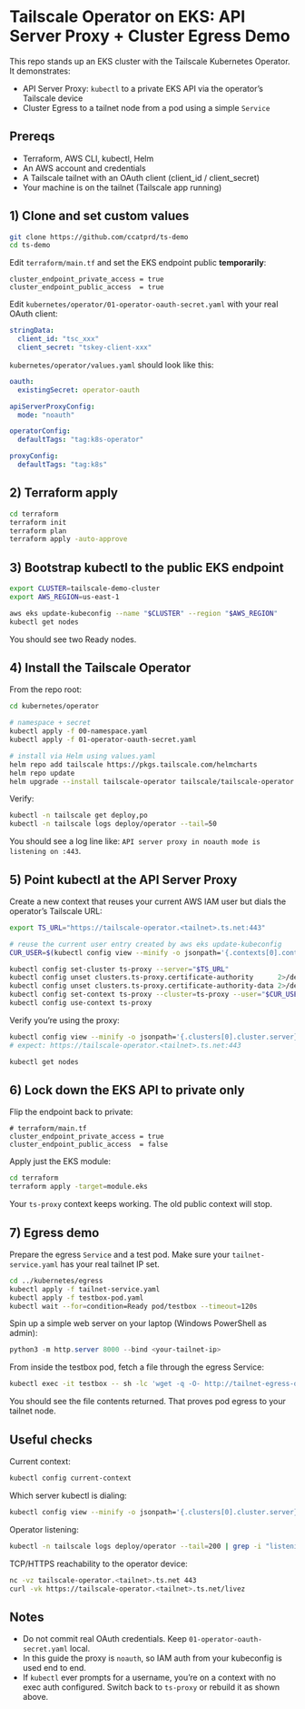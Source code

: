 # Tailscale Operator on EKS: API Server Proxy + Cluster Egress Demo

This repo stands up an EKS cluster with the Tailscale Kubernetes Operator. It demonstrates:

- API Server Proxy: `kubectl` to a private EKS API via the operator’s Tailscale device  
- Cluster Egress to a tailnet node from a pod using a simple `Service`

## Prereqs

- Terraform, AWS CLI, kubectl, Helm
- An AWS account and credentials
- A Tailscale tailnet with an OAuth client (client_id / client_secret)
- Your machine is on the tailnet (Tailscale app running)

## 1) Clone and set custom values

```bash
git clone https://github.com/ccatprd/ts-demo
cd ts-demo
```

Edit `terraform/main.tf` and set the EKS endpoint public **temporarily**:

```hcl
cluster_endpoint_private_access = true
cluster_endpoint_public_access  = true
```

Edit `kubernetes/operator/01-operator-oauth-secret.yaml` with your real OAuth client:

```yaml
stringData:
  client_id: "tsc_xxx"
  client_secret: "tskey-client-xxx"
```

`kubernetes/operator/values.yaml` should look like this:

```yaml
oauth:
  existingSecret: operator-oauth

apiServerProxyConfig:
  mode: "noauth"

operatorConfig:
  defaultTags: "tag:k8s-operator"

proxyConfig:
  defaultTags: "tag:k8s"
```

## 2) Terraform apply

```bash
cd terraform
terraform init
terraform plan
terraform apply -auto-approve
```

## 3) Bootstrap kubectl to the public EKS endpoint

```bash
export CLUSTER=tailscale-demo-cluster
export AWS_REGION=us-east-1

aws eks update-kubeconfig --name "$CLUSTER" --region "$AWS_REGION"
kubectl get nodes
```

You should see two Ready nodes.

## 4) Install the Tailscale Operator

From the repo root:

```bash
cd kubernetes/operator

# namespace + secret
kubectl apply -f 00-namespace.yaml
kubectl apply -f 01-operator-oauth-secret.yaml

# install via Helm using values.yaml
helm repo add tailscale https://pkgs.tailscale.com/helmcharts
helm repo update
helm upgrade --install tailscale-operator tailscale/tailscale-operator   -n tailscale   --values values.yaml   --wait
```

Verify:

```bash
kubectl -n tailscale get deploy,po
kubectl -n tailscale logs deploy/operator --tail=50
```

You should see a log line like: `API server proxy in noauth mode is listening on :443`.

## 5) Point kubectl at the API Server Proxy

Create a new context that reuses your current AWS IAM user but dials the operator’s Tailscale URL:

```bash
export TS_URL="https://tailscale-operator.<tailnet>.ts.net:443"

# reuse the current user entry created by aws eks update-kubeconfig
CUR_USER=$(kubectl config view --minify -o jsonpath='{.contexts[0].context.user}')

kubectl config set-cluster ts-proxy --server="$TS_URL"
kubectl config unset clusters.ts-proxy.certificate-authority      2>/dev/null || true
kubectl config unset clusters.ts-proxy.certificate-authority-data 2>/dev/null || true
kubectl config set-context ts-proxy --cluster=ts-proxy --user="$CUR_USER"
kubectl config use-context ts-proxy
```

Verify you’re using the proxy:

```bash
kubectl config view --minify -o jsonpath='{.clusters[0].cluster.server}{"\n"}'
# expect: https://tailscale-operator.<tailnet>.ts.net:443

kubectl get nodes
```

## 6) Lock down the EKS API to private only

Flip the endpoint back to private:

```hcl
# terraform/main.tf
cluster_endpoint_private_access = true
cluster_endpoint_public_access  = false
```

Apply just the EKS module:

```bash
cd terraform
terraform apply -target=module.eks
```

Your `ts-proxy` context keeps working. The old public context will stop.

## 7) Egress demo

Prepare the egress `Service` and a test pod. Make sure your `tailnet-service.yaml` has your real tailnet IP set.

```bash
cd ../kubernetes/egress
kubectl apply -f tailnet-service.yaml
kubectl apply -f testbox-pod.yaml
kubectl wait --for=condition=Ready pod/testbox --timeout=120s
```

Spin up a simple web server on your laptop (Windows PowerShell as admin):

```powershell
python3 -m http.server 8000 --bind <your-tailnet-ip>
```

From inside the testbox pod, fetch a file through the egress Service:

```bash
kubectl exec -it testbox -- sh -lc 'wget -q -O- http://tailnet-egress-demo:8000/myfile.txt'
```

You should see the file contents returned. That proves pod egress to your tailnet node.

## Useful checks

Current context:

```bash
kubectl config current-context
```

Which server kubectl is dialing:

```bash
kubectl config view --minify -o jsonpath='{.clusters[0].cluster.server}{"\n"}'
```

Operator listening:

```bash
kubectl -n tailscale logs deploy/operator --tail=200 | grep -i "listening on :443"
```

TCP/HTTPS reachability to the operator device:

```bash
nc -vz tailscale-operator.<tailnet>.ts.net 443
curl -vk https://tailscale-operator.<tailnet>.ts.net/livez
```

## Notes

- Do not commit real OAuth credentials. Keep `01-operator-oauth-secret.yaml` local.
- In this guide the proxy is `noauth`, so IAM auth from your kubeconfig is used end to end.
- If `kubectl` ever prompts for a username, you’re on a context with no exec auth configured. Switch back to `ts-proxy` or rebuild it as shown above.
